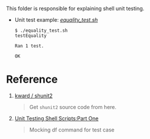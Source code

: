This folder is responsible for explaining shell unit testing.

- Unit test example: *[equality_test.sh](./equality_test.sh)*

    ```
    $ ./equality_test.sh
    testEquality

    Ran 1 test.

    OK
    ```
    

# Reference

1. [ kward / shunit2 ](https://github.com/kward/shunit2#introduction)

    > Get `shunit2` source code from here.

2. [Unit Testing Shell Scripts:Part One](https://www.leadingagile.com/2018/10/unit-testing-shell-scriptspart-one/)

    > Mocking df command for test case
